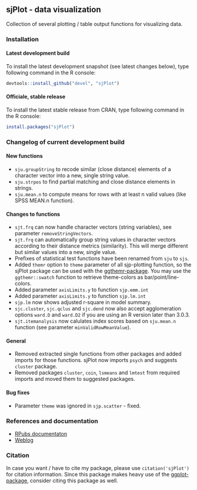 sjPlot - data visualization
------------------------------------------------------------------------------
Collection of several plotting / table output functions for visualizing data.

### Installation

#### Latest development build

To install the latest development snapshot (see latest changes below), type following command in the R console:

```r
devtools::install_github("devel", "sjPlot")
```

#### Officiale, stable release
To install the latest stable release from CRAN, type following command in the R console:

```r
install.packages("sjPlot")
```

### Changelog of current development build

#### New functions
* `sju.groupString` to recode similar (close distance) elements of a character vector into a new, single string value.
* `sju.strpos` to find partial matching and close distance elements in strings.
* `sju.mean.n` to compute means for rows with at least n valid values (like SPSS MEAN.n function).

#### Changes to functions
* `sjt.frq` can now handle character vectors (string variables), see parameter `removeStringVectors`.
* `sjt.frq` can automatically group string values in character vectors according to their distance metrics (similarity). This will merge different but similar values into a new, single value.
* Prefixes of statistical test functions have been renamed from `sju` to `sjs`.
* Added `themr` option to `theme` parameter of all sjp-plotting function, so the sjPlot package can be used with the [ggthemr-package](https://github.com/cttobin/ggthemr). You may use the `ggthemr::swatch` function to retrieve theme-colors as bar/point/line-colors.
* Added parameter `axisLimits.y` to function `sjp.emm.int`
* Added parameter `axisLimits.y` to function `sjp.lm.int`
* `sjp.lm` now shows adjusted r-square in model summary.
* `sjc.cluster`, `sjc.qclus` and `sjc.dend` now also accept agglomeration options `ward.D` and `ward.D2` if you are using an R version later than 3.0.3.
* `sjt.itemanalysis` now calulates index scores based on `sju.mean.n` function (see parameter `minValidRowMeanValue`).

#### General
* Removed extracted single functions from other packages and added imports for those functions. sjPlot now imports `psych` and suggests `cluster` package.
* Removed packages `cluster`, `coin`, `lsmeans` and `lmtest` from required imports and moved them to suggested packages.

#### Bug fixes
* Parameter `theme` was ignored in `sjp.scatter` - fixed.


### References and documentation

- [RPubs documentaton](http://rpubs.com/sjPlot/)
- [Weblog](http://strengejacke.wordpress.com/sjplot-r-package/)


### Citation

In case you want / have to cite my package, please use `citation('sjPlot')` for citation information. Since this package makes heavy use of the [ggplot-package](http://cran.r-project.org/web/packages/ggplot2/index.html), consider citing this package as well.
